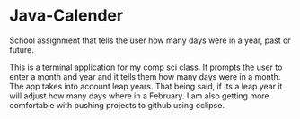# Java-Calender
School assignment that tells the user how many days were in a year, past or future.

This is a terminal application for my comp sci class. It prompts the user to enter a month and year and it tells them how many days were in a month. The app takes into account leap years. That being said, if its a leap year it will adjust how many days where in a February. I am also getting more comfortable with pushing projects to github using eclipse.
